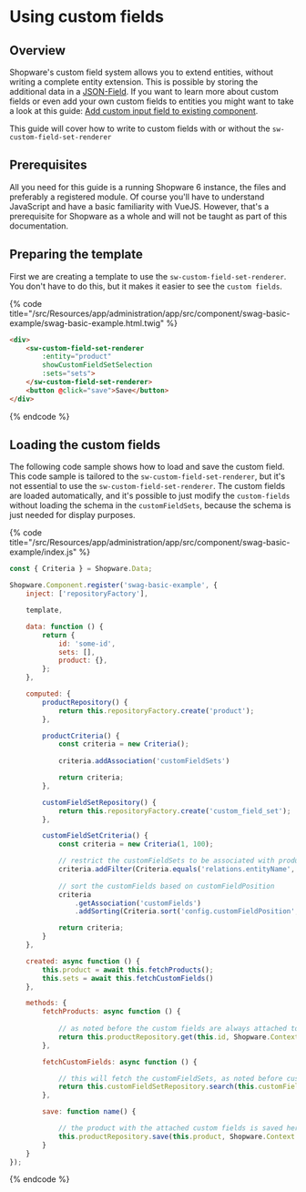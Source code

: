 # Using custom fields

## Overview

Shopware's custom field system allows you to extend entities, without writing a complete entity extension.
This is possible by storing the additional data in a [JSON-Field](https://dev.mysql.com/doc/refman/8.0/en/json.html).
If you want to learn more about custom fields or even add your own custom fields to entities you might want to take a look at this guide: [Add custom input field to existing component](../../administration/add-custom-field.md).

This guide will cover how to write to custom fields with or without the `sw-custom-field-set-renderer`

## Prerequisites

All you need for this guide is a running Shopware 6 instance, the files and preferably a registered module. Of course you'll have to understand JavaScript and have a basic familiarity with VueJS. However, that's a prerequisite for Shopware as a whole and will not be taught as part of this documentation.

## Preparing the template

First we are creating a template to use the `sw-custom-field-set-renderer`. You don't have to do this, but it makes it easier to see the `custom fields`.

{% code title="<plugin-root>/src/Resources/app/administration/app/src/component/swag-basic-example/swag-basic-example.html.twig" %}
```html 
<div>
    <sw-custom-field-set-renderer
        :entity="product"
        showCustomFieldSetSelection
        :sets="sets">
    </sw-custom-field-set-renderer>
    <button @click="save">Save</button>
</div>
```
{% endcode %}

## Loading the custom fields

The following code sample shows how to load and save the custom field. This code sample is tailored to the `sw-custom-field-set-renderer`, but it's not essential to use the `sw-custom-field-set-renderer`. The custom fields are loaded automatically, and it's possible to just modify the `custom-fields` without loading the schema in the `customFieldSets`, because the schema is just needed for display purposes.

{% code title="<plugin-root>/src/Resources/app/administration/app/src/component/swag-basic-example/index.js" %}
```javascript
const { Criteria } = Shopware.Data;

Shopware.Component.register('swag-basic-example', {
    inject: ['repositoryFactory'],

    template,

    data: function () {
        return {
            id: 'some-id',
            sets: [],
            product: {},
        };
    },

    computed: {
        productRepository() {
            return this.repositoryFactory.create('product');
        },

        productCriteria() {
            const criteria = new Criteria();
 
            criteria.addAssociation('customFieldSets')

            return criteria;
        },

        customFieldSetRepository() {
            return this.repositoryFactory.create('custom_field_set');
        },

        customFieldSetCriteria() {
            const criteria = new Criteria(1, 100);

            // restrict the customFieldSets to be associated with products
            criteria.addFilter(Criteria.equals('relations.entityName', 'product'));
            
            // sort the customFields based on customFieldPosition
            criteria
                .getAssociation('customFields')
                .addSorting(Criteria.sort('config.customFieldPosition', 'ASC', true));

            return criteria;
        }
    },

    created: async function () {
        this.product = await this.fetchProducts();
        this.sets = await this.fetchCustomFields()
    },

    methods: {
        fetchProducts: async function () {
            
            // as noted before the custom fields are always attached to the entities
            return this.productRepository.get(this.id, Shopware.Context.api, this.productCritera);
        },

        fetchCustomFields: async function () {

            // this will fetch the customFieldSets, as noted before custom  fields can be edited without using the schema
            return this.customFieldSetRepository.search(this.customFieldSetCriteria, Shopware.Context.api);
        },

        save: function name() {

            // the product with the attached custom fields is saved here
            this.productRepository.save(this.product, Shopware.Context.api);
        }
    }
});
```
{% endcode %}